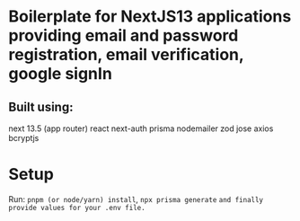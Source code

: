 # Boilerplate for NextJS13 applications providing email and password registration, email verification, google signIn

## Built using:
next 13.5 (app router)
react
next-auth
prisma
nodemailer
zod
jose
axios
bcryptjs

# Setup
Run:
```pnpm (or node/yarn) install```, 
```npx prisma generate```
```and finally provide values for your .env file.``` 
